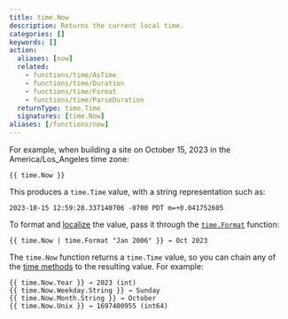 ```yaml
---
title: time.Now
description: Returns the current local time.
categories: []
keywords: []
action:
  aliases: [now]
  related:
    - functions/time/AsTime
    - functions/time/Duration
    - functions/time/Format
    - functions/time/ParseDuration
  returnType: time.Time
  signatures: [time.Now]
aliases: [/functions/now]
---
```


For example, when building a site on October 15, 2023 in the America/Los_Angeles time zone:

```go-html-template
{{ time.Now }}
```

This produces a `time.Time` value, with a string representation such as:

```text
2023-10-15 12:59:28.337140706 -0700 PDT m=+0.041752605
```

To format and [localize](g) the value, pass it through the [`time.Format`] function:

```go-html-template
{{ time.Now | time.Format "Jan 2006" }} → Oct 2023
```

The `time.Now` function returns a `time.Time` value, so you can chain any of the [time methods] to the resulting value. For example:


```go-html-template
{{ time.Now.Year }} → 2023 (int)
{{ time.Now.Weekday.String }} → Sunday
{{ time.Now.Month.String }} → October
{{ time.Now.Unix }} → 1697400955 (int64)
```

[`time.Format`]: /functions/time/format/
[time methods]: /methods/time/
